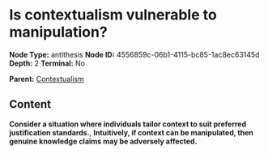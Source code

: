 # Is contextualism vulnerable to manipulation?

**Node Type:** antithesis
**Node ID:** 4556859c-06b1-4115-bc85-1ac8ec63145d
**Depth:** 2
**Terminal:** No

**Parent:** [Contextualism](contextualism.md)

## Content

**Consider a situation where individuals tailor context to suit preferred justification standards.**, **Intuitively, if context can be manipulated, then genuine knowledge claims may be adversely affected.**
